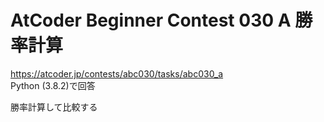# AtCoder Beginner Contest 030 A 勝率計算  
https://atcoder.jp/contests/abc030/tasks/abc030_a  
Python (3.8.2)で回答  

勝率計算して比較する
